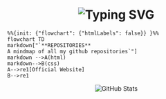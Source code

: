 

<div align="center">
    <h1>
        <img src="https://readme-typing-svg.herokuapp.com?font=Jetbrains+mono&size=40&duration=3000&color=33FF33&center=true&vCenter=true&width=435&lines=Hi+there...;I'm+ABHIJEETH;" alt="Typing SVG"/> 
    </h1>
</div>


```mermaid
%%{init: {"flowchart": {"htmlLabels": false}} }%%
flowchart TD
markdown["`**REPOSITORIES**
A mindmap of all my github repositories`"]    
markdown -->A(html)
markdown-->B(css)
A-->re1[Official Website]
B-->re1
```

<div align="center">
    <img src="https://github-readme-stats.vercel.app/api?username=HYPER-VISUALS&show_icons=true&theme=dark" alt="GitHub Stats" />

</div>

